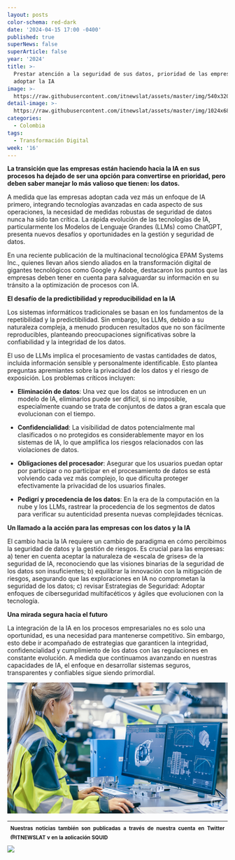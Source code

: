 ```yaml
---
layout: posts
color-schema: red-dark
date: '2024-04-15 17:00 -0400'
published: true
superNews: false
superArticle: false
year: '2024'
title: >-
  Prestar atención a la seguridad de sus datos, prioridad de las empresas al
  adoptar la IA
image: >-
  https://raw.githubusercontent.com/itnewslat/assets/master/img/540x320/IA-Manufactura-p.jpg
detail-image: >-
  https://raw.githubusercontent.com/itnewslat/assets/master/img/1024x680/IA-Manufactura-g.jpg
categories:
  - Colombia
tags:
  - Transformación Digital
week: '16'
---
```

**La transición que las empresas están haciendo hacia la IA en sus procesos ha dejado de ser una opción para convertirse en prioridad, pero deben saber manejar lo más valioso que tienen: los datos.**

A medida que las empresas adoptan cada vez más un enfoque de IA primero, integrando tecnologías avanzadas en cada aspecto de sus operaciones, la necesidad de medidas robustas de seguridad de datos nunca ha sido tan crítica. La rápida evolución de las tecnologías de IA, particularmente los Modelos de Lenguaje Grandes (LLMs) como ChatGPT, presenta nuevos desafíos y oportunidades en la gestión y seguridad de datos.

En una reciente publicación de la multinacional tecnológica EPAM Systems Inc., quienes llevan años siendo aliados en la transformación digital de gigantes tecnológicos como Google y Adobe, destacaron los puntos que las empresas deben tener en cuenta para salvaguardar su información en su tránsito a la optimización de procesos con IA.

**El desafío de la predictibilidad y reproducibilidad en la IA**

Los sistemas informáticos tradicionales se basan en los fundamentos de la repetibilidad y la predictibilidad. Sin embargo, los LLMs, debido a su naturaleza compleja, a menudo producen resultados que no son fácilmente reproducibles, planteando preocupaciones significativas sobre la confiabilidad y la integridad de los datos.

El uso de LLMs implica el procesamiento de vastas cantidades de datos, incluida información sensible y personalmente identificable. Esto plantea preguntas apremiantes sobre la privacidad de los datos y el riesgo de exposición. Los problemas críticos incluyen:

- **Eliminación de datos**: Una vez que los datos se introducen en un modelo de IA, eliminarlos puede ser difícil, si no imposible, especialmente cuando se trata de conjuntos de datos a gran escala que evolucionan con el tiempo.
 
- **Confidencialidad**: La visibilidad de datos potencialmente mal clasificados o no protegidos es considerablemente mayor en los sistemas de IA, lo que amplifica los riesgos relacionados con las violaciones de datos.

- **Obligaciones del procesador**: Asegurar que los usuarios puedan optar por participar o no participar en el procesamiento de datos se está volviendo cada vez más complejo, lo que dificulta proteger efectivamente la privacidad de los usuarios finales.

- **Pedigrí y procedencia de los datos**: En la era de la computación en la nube y los LLMs, rastrear la procedencia de los segmentos de datos para verificar su autenticidad presenta nuevas complejidades técnicas.


**Un llamado a la acción para las empresas con los datos y la IA**

El cambio hacia la IA requiere un cambio de paradigma en cómo percibimos la seguridad de datos y la gestión de riesgos. Es crucial para las empresas: a) tener en cuenta aceptar la naturaleza de «escala de grises» de la seguridad de IA, reconociendo que las visiones binarias de la seguridad de los datos son insuficientes; b) equilibrar la innovación con la mitigación de riesgos, asegurando que las exploraciones en IA no comprometan la seguridad de los datos; c) revisar Estrategias de Seguridad: Adoptar enfoques de ciberseguridad multifacéticos y ágiles que evolucionen con la tecnología.

**Una mirada segura hacia el futuro**

La integración de la IA en los procesos empresariales no es solo una oportunidad, es una necesidad para mantenerse competitivo. Sin embargo, esto debe ir acompañado de estrategias que garanticen la integridad, confidencialidad y cumplimiento de los datos con las regulaciones en constante evolución. A medida que continuamos avanzando en nuestras capacidades de IA, el enfoque en desarrollar sistemas seguros, transparentes y confiables sigue siendo primordial.

![](https://raw.githubusercontent.com/itnewslat/assets/master/img/540x320/IA-Manufactura-p.jpg)

<table style="height: 42px;" width="569">
<tbody>
<tr>
<td style="text-align: justify;"><sub><strong>Nuestras noticias también son publicadas a través de nuestra cuenta en Twitter <a href="https://twitter.com/itnewslat?lang=es">@ITNEWSLAT</a> y en la aplicación <a href="https://squidapp.co/en/">SQUID</a></strong></sub></td>
</tr>
</tbody>
</table>

<img src="https://tracker.metricool.com/c3po.jpg?hash=56f88a41e39ab42c063cc51676587a04"/>
